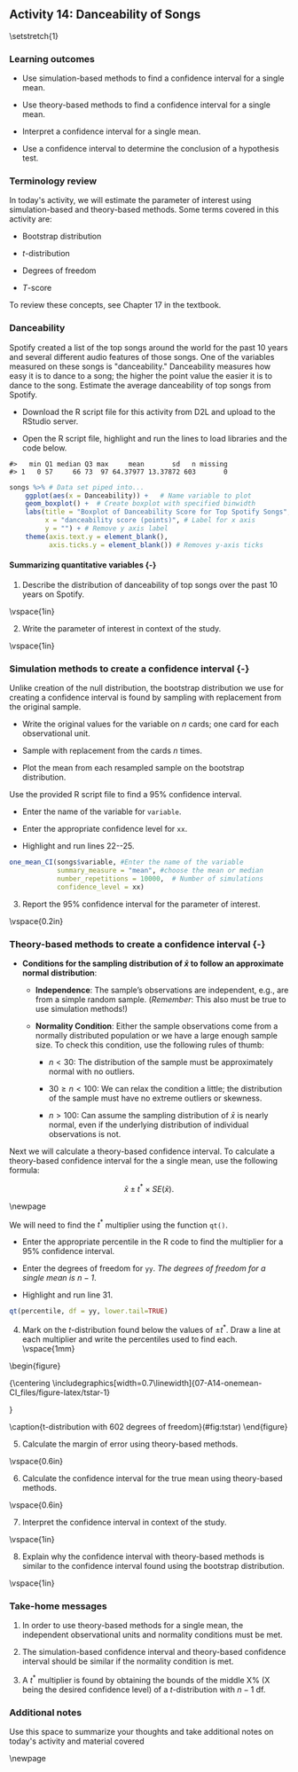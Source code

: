 ## Activity 14: Danceability of Songs

\setstretch{1}

### Learning outcomes

* Use simulation-based methods to find a confidence interval for a single mean.

* Use theory-based methods to find a confidence interval for a single mean.

* Interpret a confidence interval for a single mean.

* Use a confidence interval to determine the conclusion of a hypothesis test.

### Terminology review

In today's activity, we will estimate the parameter of interest using simulation-based and theory-based methods. Some terms covered in this activity are:

* Bootstrap distribution

* $t$-distribution

* Degrees of freedom

* $T$-score

To review these concepts, see Chapter 17 in the textbook.

### Danceability

Spotify created a list of the top songs around the world for the past 10 years and several different audio features of those songs.  One of the variables measured on these songs is "danceability."  Danceability measures how easy it is to dance to a song; the higher the point value the easier it is to dance to the song.  Estimate the average danceability of top songs from Spotify.

* Download the R script file for this activity from D2L and upload to the RStudio server.

* Open the R script file, highlight and run the lines to load libraries and the code below.


```
#>   min Q1 median Q3 max     mean       sd   n missing
#> 1   0 57     66 73  97 64.37977 13.37872 603       0
```


``` r
songs %>% # Data set piped into...
    ggplot(aes(x = Danceability)) +   # Name variable to plot
    geom_boxplot() +  # Create boxplot with specified binwidth
    labs(title = "Boxplot of Danceability Score for Top Spotify Songs", # Title for plot
         x = "danceability score (points)", # Label for x axis
         y = "") + # Remove y axis label
    theme(axis.text.y = element_blank(), 
          axis.ticks.y = element_blank()) # Removes y-axis ticks
```

#### Summarizing quantitative variables {-}

1. Describe the distribution of danceability of top songs over the past 10 years on Spotify.

\vspace{1in}

2. Write the parameter of interest in context of the study.

\vspace{1in}

### Simulation methods to create a confidence interval {-}

Unlike creation of the null distribution, the bootstrap distribution we use for creating a confidence interval is found by sampling with replacement from the original sample.

* Write the original values for the variable on $n$ cards; one card for each observational unit.

* Sample with replacement from the cards $n$ times.

* Plot the mean from each resampled sample on the bootstrap distribution.

Use the provided R script file to find a 95\% confidence interval.

* Enter the name of the variable for `variable`.

* Enter the appropriate confidence level for `xx`.

* Highlight and run lines 22--25.


``` r
one_mean_CI(songs$variable, #Enter the name of the variable
            summary_measure = "mean", #choose the mean or median
            number_repetitions = 10000,  # Number of simulations
            confidence_level = xx)
```
3. Report the 95\% confidence interval for the parameter of interest.

\vspace{0.2in}


### Theory-based methods to create a confidence interval {-}

* **Conditions for the sampling distribution of $\bar{x}$ to follow an approximate normal distribution**:

    * **Independence**: The sample’s observations are independent, e.g., are from a simple random sample. (*Remember*: This also must be true to use simulation methods!)

     * **Normality Condition**: Either the sample observations come from a normally distributed population or we have a large enough sample size. To check this condition, use the following rules of thumb:
     
         - $n < 30$: The distribution of the sample must be approximately normal with no outliers.
         
         - $30 \ge n < 100$: We can relax the condition a little; the distribution of the sample must have no extreme outliers or skewness.
         
         - $n > 100$: Can assume the sampling distribution of $\bar{x}$ is nearly normal, even if the underlying distribution of individual observations is not.
         

Next we will calculate a theory-based confidence interval.  To calculate a theory-based confidence interval for the a single mean, use the following formula:

$$\bar{x}\pm t^* \times SE(\bar{x}).$$

\newpage

We will need to find the $t^*$ multiplier using the function `qt()`. 

* Enter the appropriate percentile in the R code to find the multiplier for a 95\% confidence interval.

* Enter the degrees of freedom for `yy`. *The degrees of freedom for a single mean is $n-1$*.

* Highlight and run line 31.


``` r
qt(percentile, df = yy, lower.tail=TRUE)
```


4. Mark on the $t$-distribution found below the values of $\pm t^*$.  Draw a line at each multiplier and write the percentiles used to find each.
\vspace{1mm}

\begin{figure}

{\centering \includegraphics[width=0.7\linewidth]{07-A14-onemean-CI_files/figure-latex/tstar-1} 

}

\caption{t-distribution with 602 degrees of freedom}(\#fig:tstar)
\end{figure}

5.  Calculate the margin of error using theory-based methods.

\vspace{0.6in}

6.  Calculate the confidence interval for the true mean using theory-based methods.

\vspace{0.6in}


7.  Interpret the confidence interval in context of the study.

\vspace{1in}

8. Explain why the confidence interval with theory-based methods is similar to the confidence interval found using the bootstrap distribution.

\vspace{1in}

 
### Take-home messages

1.  In order to use theory-based methods for a single mean, the independent observational units and normality conditions must be met.  

2.  The simulation-based confidence interval and theory-based confidence interval should be similar if the normality condition is met.  

3.  A $t^*$ multiplier is found by obtaining the bounds of the middle X% (X being the desired confidence level) of a $t$-distribution with $n - 1$ df.


### Additional notes

Use this space to summarize your thoughts and take additional notes on today's activity and material covered

\newpage
